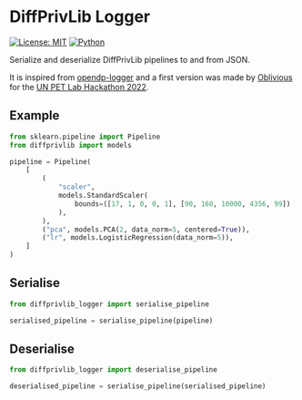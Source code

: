 # DiffPrivLib Logger

[![License: MIT](https://img.shields.io/badge/License-MIT-yellow.svg)](https://opensource.org/licenses/MIT)
[![Python](https://img.shields.io/badge/python-3.11-blue)](https://www.python.org/)

Serialize and deserialize DiffPrivLib pipelines to and from JSON.

It is inspired from [opendp-logger](https://github.com/opendp/opendp-logger/tree/main) and a first version was made by [Oblivious](https://www.oblivious.com/) for the [UN PET Lab Hackathon 2022](https://petlab.officialstatistics.org/).

## Example

```python
from sklearn.pipeline import Pipeline
from diffprivlib import models

pipeline = Pipeline(
    [
        (
            "scaler",
            models.StandardScaler(
                bounds=([17, 1, 0, 0, 1], [90, 160, 10000, 4356, 99])
            ),
        ),
        ("pca", models.PCA(2, data_norm=5, centered=True)),
        ("lr", models.LogisticRegression(data_norm=5)),
    ]
)
```

## Serialise
```python
from diffprivlib_logger import serialise_pipeline

serialised_pipeline = serialise_pipeline(pipeline)
```

## Deserialise
```python
from diffprivlib_logger import deserialise_pipeline

deserialised_pipeline = serialise_pipeline(serialised_pipeline)
```
